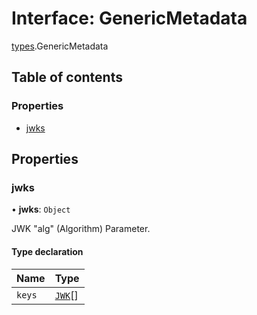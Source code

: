 # Interface: GenericMetadata

[types](../modules/types.md).GenericMetadata

## Table of contents

### Properties

- [jwks](types.GenericMetadata.md#jwks)

## Properties

### jwks

• **jwks**: `Object`

JWK "alg" (Algorithm) Parameter.

#### Type declaration

| Name | Type |
| :------ | :------ |
| `keys` | [`JWK`](types.JWK.md)[] |
